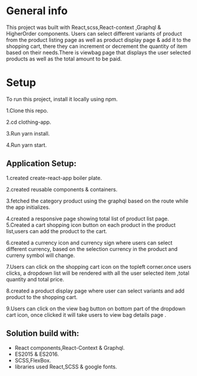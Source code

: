 
# General info
This project was built with React,scss,React-context ,Graphql & HigherOrder components. Users can select different variants of product from the product listing page as well as product display page & add it to the shopping cart, there they can increment or decrement the quantity of item based on their needs.There is viewbag page that displays the user selected products as well as the total amount to be paid.


# Setup
To run this project, install it locally using npm.

1.Clone this repo.

2.cd clothing-app.

3.Run yarn install.

4.Run yarn start.

## Application Setup:

1.created create-react-app boiler plate.

2.created reusable components & containers.

3.fetched the category product using the graphql based on the route while the app initializes.

4.created a responsive page showing total list of product list page. 
5.Created a cart shopping icon button on each product in the product list,users can add the product to the cart.

6.created a currency icon and currency sign where users can select different currency, based on the selection currency in the product and curreny symbol will change.


7.Users can click on the shopping cart icon on the topleft corner.once users clicks, a dropdown list will be rendered with all the user selected item ,total quantity and total price.

8.created a product display page where user can select  variants and add product to the shopping cart.  

9.Users can click on the view bag button on bottom part of the dropdown cart icon, once clicked it will take users to view bag 
details page .


## Solution build with:
* React components,React-Context & Graphql.
* ES2015 & ES2016.
* SCSS,FlexBox.
* libraries used React,SCSS & google fonts.

